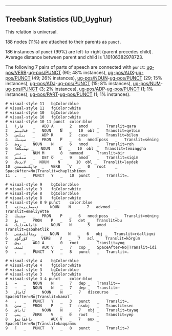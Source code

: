 

--------------------------------------------------------------------------------

## Treebank Statistics (UD_Uyghur)

This relation is universal.

188 nodes (11%) are attached to their parents as `punct`.

186 instances of `punct` (99%) are left-to-right (parent precedes child).
Average distance between parent and child is 1.10106382978723.

The following 7 pairs of parts of speech are connected with `punct`: [ug-pos/VERB]()-[ug-pos/PUNCT]() (90; 48% instances), [ug-pos/AUX]()-[ug-pos/PUNCT]() (49; 26% instances), [ug-pos/NOUN]()-[ug-pos/PUNCT]() (29; 15% instances), [ug-pos/ADJ]()-[ug-pos/PUNCT]() (15; 8% instances), [ug-pos/NUM]()-[ug-pos/PUNCT]() (3; 2% instances), [ug-pos/ADP]()-[ug-pos/PUNCT]() (1; 1% instances), [ug-pos/PART]()-[ug-pos/PUNCT]() (1; 1% instances).


~~~ conllu
# visual-style 11	bgColor:blue
# visual-style 11	fgColor:white
# visual-style 10	bgColor:blue
# visual-style 10	fgColor:white
# visual-style 10 11 punct	color:blue
1	قارا	_	ADJ	A	_	2	amod	_	Translit=qara
2	قەلبىم	_	NOUN	N	_	10	obl	_	Translit=qelbim
3	بىلەن	_	ADP	R	_	2	case	_	Translit=bilen
4	سېنىڭ	_	PRON	P	_	6	nmod:poss	_	Translit=sëning
5	روھ	_	NOUN	N	_	6	nmod	_	Translit=roh
6	تېمىڭغا	_	NOUN	N	_	10	obl	_	Translit=tëminggha
7	بىر	_	NUM	M	_	8	nummod	_	Translit=bir
8	سىقىم	_	DET	Q	_	9	amod	_	Translit=siqim
9	لايدەك	_	NOUN	N	_	10	obl	_	Translit=laydek
10	چاپلىشىمەن	_	VERB	V	_	0	root	_	SpaceAfter=No|Translit=chaplishimen
11	.	_	PUNCT	Y	_	10	punct	_	Translit=.

~~~


~~~ conllu
# visual-style 9	bgColor:blue
# visual-style 9	fgColor:white
# visual-style 8	bgColor:blue
# visual-style 8	fgColor:white
# visual-style 8 9 punct	color:blue
1	ئەمەلىيەتتە	_	NOUN	N	_	7	advmod	_	Translit=emeliyette
2	مېنىڭ	_	PRON	P	_	6	nmod:poss	_	Translit=mëning
3	بۇ	_	PRON	P	_	5	det	_	Translit=bu
4	قاباھەتلىك	_	NOUN	N	_	5	amod	_	Translit=qabahetlik
5	رېئاللىقنى	_	NOUN	N	_	6	obj	_	Translit=rëalliqni
6	كۆرگۈم	_	VERB	V	_	7	acl	_	Translit=körgüm
7	يوق	_	ADJ	A	_	0	root	_	Translit=yoq
8	ئىدى	_	AUX	V	_	7	cop	_	SpaceAfter=No|Translit=idi
9	.	_	PUNCT	Y	_	8	punct	_	Translit=.

~~~


~~~ conllu
# visual-style 4	bgColor:blue
# visual-style 4	fgColor:white
# visual-style 3	bgColor:blue
# visual-style 3	fgColor:white
# visual-style 3 4 punct	color:blue
1	−	_	NOUN	N	_	7	dep	_	Translit=−
2	−	_	NOUN	N	_	7	dep	_	Translit=−
3	كامال	_	NOUN	N	_	7	discourse	_	SpaceAfter=No|Translit=kamal
4	،	_	PUNCT	Y	_	3	punct	_	Translit=,
5	سەن	_	PRON	P	_	7	nsubj	_	Translit=sen
6	تاياق	_	NOUN	N	_	7	obj	_	Translit=tayaq
7	يەپ	_	VERB	V	_	0	root	_	Translit=yep
8	باققانمۇ	_	AUX	V	_	7	aux	_	SpaceAfter=No|Translit=baqqanmu
9	؟	_	PUNCT	Y	_	8	punct	_	Translit=?

~~~


